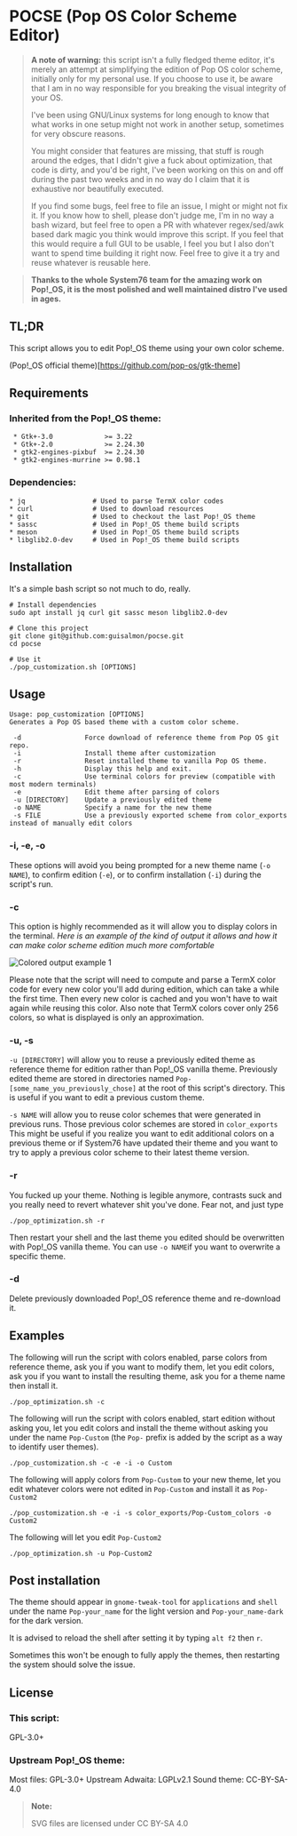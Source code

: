 # POCSE (Pop OS Color Scheme Editor)
> **A note of warning:** this script isn't a fully fledged theme editor, it's merely an attempt at simplifying the edition of Pop OS color scheme, initially only for my personal use. If you choose to use it, be aware that I am in no way responsible for you breaking the visual integrity of your OS.
>
> I've been using GNU/Linux systems for long enough to know that what works in one setup might not work in another setup, sometimes for very obscure reasons.
>
> You might consider that features are missing, that stuff is rough around the edges, that I didn't give a fuck about optimization, that code is dirty, and you'd be right, I've been working on this on and off during the past two weeks and in no way do I claim that it is exhaustive nor beautifully executed.
>
> If you find some bugs, feel free to file an issue, I might or might not fix it. If you know how to shell, please don't judge me, I'm in no way a bash wizard, but feel free to open a PR with whatever regex/sed/awk based dark magic you think would improve this script. If you feel that this would require a full GUI to be usable, I feel you but I also don't want to spend time building it right now. Feel free to give it a try and reuse whatever is reusable here.

> **Thanks to the whole System76 team for the amazing work on Pop!_OS, it is the most polished and well maintained distro I've used in ages.**

## TL;DR

This script allows you to edit Pop!_OS theme using your own color scheme. 

(Pop!_OS official theme)[https://github.com/pop-os/gtk-theme]

## Requirements

### Inherited from the Pop!_OS theme: 

```
 * Gtk+-3.0             >= 3.22
 * Gtk+-2.0             >= 2.24.30
 * gtk2-engines-pixbuf  >= 2.24.30
 * gtk2-engines-murrine >= 0.98.1
```

### Dependencies:

```
* jq				 # Used to parse TermX color codes
* curl				 # Used to download resources
* git				 # Used to checkout the last Pop!_OS theme
* sassc				 # Used in Pop!_OS theme build scripts
* meson				 # Used in Pop!_OS theme build scripts
* libglib2.0-dev	 # Used in Pop!_OS theme build scripts
```

## Installation

It's a simple bash script so not much to do, really.

```
# Install dependencies
sudo apt install jq curl git sassc meson libglib2.0-dev

# Clone this project
git clone git@github.com:guisalmon/pocse.git
cd pocse

# Use it
./pop_customization.sh [OPTIONS]
```

## Usage

```
Usage: pop_customization [OPTIONS] 
Generates a Pop OS based theme with a custom color scheme.

 -d                Force download of reference theme from Pop OS git repo. 
 -i                Install theme after customization 
 -r                Reset installed theme to vanilla Pop OS theme. 
 -h                Display this help and exit. 
 -c                Use terminal colors for preview (compatible with most modern terminals) 
 -e                Edit theme after parsing of colors 
 -u [DIRECTORY]    Update a previously edited theme 
 -o NAME           Specify a name for the new theme 
 -s FILE           Use a previously exported scheme from color_exports instead of manually edit colors
```

### -i, -e, -o

These options will avoid you being prompted for a new theme name (`-o NAME`), to confirm edition (`-e`), or to confirm installation (`-i`) during the script's run.

### -c

This option is highly recommended as it will allow you to display colors in the terminal. 
*Here is an example of the kind of output it allows and how it can make color scheme edition much more comfortable*

![Colored output example 1](https://raw.githubusercontent.com/guisalmon/pocse/master/res/raw/example1.png)

Please note that the script will need to compute and parse a TermX color code for every new color you'll add during edition, which can take a while the first time. Then every new color is cached and you won't have to wait again while reusing this color. Also note that TermX colors cover only 256 colors, so what is displayed is only an approximation.

### -u, -s

`-u [DIRECTORY]` will allow you to reuse a previously edited theme as reference theme for edition rather than Pop!_OS vanilla theme. Previously edited theme are stored in directories named `Pop-[some_name_you_previously_chose]` at the root of this script's directory. This is useful if you want to edit a previous custom theme.

`-s NAME` will allow you to reuse color schemes that were generated in previous runs. Those previous color schemes are stored in `color_exports` This might be useful if you realize you want to edit additional colors on a previous theme or if System76 have updated their theme and you want to try to apply a previous color scheme to their latest theme version.

### -r

You fucked up your theme. Nothing is legible anymore, contrasts suck and you really need to revert whatever shit you've done. Fear not, and just type

```
./pop_optimization.sh -r
```

Then restart your shell and the last theme you edited should be overwritten with Pop!_OS vanilla theme. You can use `-o NAME`if you want to overwrite a specific theme. 

### -d

Delete previously downloaded Pop!_OS reference theme and re-download it.

## Examples

The following will run the script with colors enabled, parse colors from reference theme, ask you if you want to modify them, let you edit colors, ask you if you want to install the resulting theme, ask you for a theme name then install it.

```
./pop_optimization.sh -c
```

The following will run the script with colors enabled, start edition without asking you, let you edit colors and install the theme without asking you under the name `Pop-Custom` (the `Pop-` prefix is added by the script as a way to identify user themes). 

```
./pop_customization.sh -c -e -i -o Custom
```

The following will apply colors from `Pop-Custom` to your new theme, let you edit whatever colors were not edited in `Pop-Custom` and install it as `Pop-Custom2`

```
./pop_customization.sh -e -i -s color_exports/Pop-Custom_colors -o Custom2
```

The following will let you edit `Pop-Custom2`

```
./pop_optimization.sh -u Pop-Custom2
```

## Post installation

The theme should appear in `gnome-tweak-tool` for `applications` and `shell` under the name `Pop-your_name` for the light version and `Pop-your_name-dark` for the dark version.

It is advised to reload the shell after setting it by typing `alt f2` then `r`.

Sometimes this won't be enough to fully apply the themes, then restarting the system should solve the issue.

## License

### This script: 

GPL-3.0+

### Upstream Pop!_OS theme:

Most files: GPL-3.0+
Upstream Adwaita: LGPLv2.1
Sound theme: CC-BY-SA-4.0


 > **Note:**
 >
 > SVG files are licensed under CC BY-SA 4.0